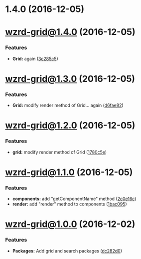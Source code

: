 <a name="1.4.0"></a>
# 1.4.0 (2016-12-05)



<a name="wzrd-grid@1.4.0"></a>
# wzrd-grid@1.4.0 (2016-12-05)


### Features

* **Grid:** again ([3c285c5](https://github.com/wizardzloy/try-monorepo/commit/3c285c5))



<a name="wzrd-grid@1.3.0"></a>
# wzrd-grid@1.3.0 (2016-12-05)


### Features

* **Grid:** modify render method of Grid... again ([d6fae82](https://github.com/wizardzloy/try-monorepo/commit/d6fae82))



<a name="wzrd-grid@1.2.0"></a>
# wzrd-grid@1.2.0 (2016-12-05)


### Features

* **grid:** modify render method of Grid ([1780c5e](https://github.com/wizardzloy/try-monorepo/commit/1780c5e))



<a name="wzrd-grid@1.1.0"></a>
# wzrd-grid@1.1.0 (2016-12-05)


### Features

* **components:** add "getComponentName" method ([2c0e16c](https://github.com/wizardzloy/try-monorepo/commit/2c0e16c))
* **render:** add "render" method to components ([1bac095](https://github.com/wizardzloy/try-monorepo/commit/1bac095))



<a name="wzrd-grid@1.0.0"></a>
# wzrd-grid@1.0.0 (2016-12-02)


### Features

* **Packages:** Add grid and search packages ([dc282d0](https://github.com/wizardzloy/try-monorepo/commit/dc282d0))



